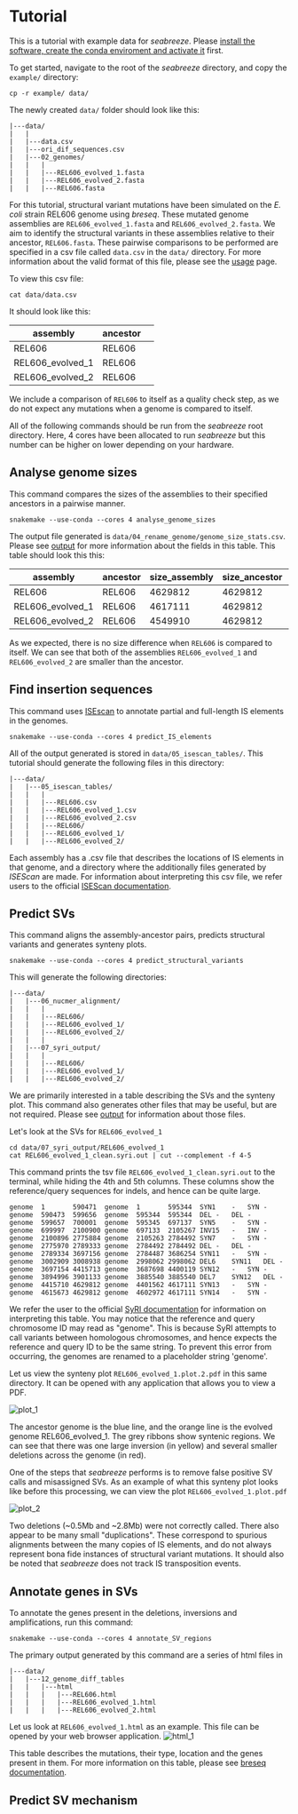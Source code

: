# Tutorial 

This is a tutorial with example data for _seabreeze_. Please [install the software, create the conda enviroment and activate it](installation.md ) first. 

To get started, navigate to the root of the _seabreeze_ directory, and copy the `example/` directory:
```
cp -r example/ data/
```

The newly created `data/` folder should look like this:
```
|---data/
|   |
|   |---data.csv
|   |---ori_dif_sequences.csv
|   |---02_genomes/
|   |   |
|   |   |---REL606_evolved_1.fasta
|   |   |---REL606_evolved_2.fasta
|   |   |---REL606.fasta
```

For this tutorial, structural variant mutations have been simulated on the *E. coli* strain REL606 genome using _breseq_. These mutated genome assemblies are `REL606_evolved_1.fasta` and `REL606_evolved_2.fasta`. We aim to identify the structural variants in these assemblies relative to their ancestor, `REL606.fasta`. These pairwise comparisons to be performed are specified in a csv file called `data.csv` in the `data/` directory.  For more information about the valid format of this file, please see the [usage](usage.md) page.

To view this csv file:
```
cat data/data.csv
```

It should look like this:

| assembly         | ancestor |     |
| ---------------- | -------- | --- |
| REL606           | REL606   |     |
| REL606_evolved_1 | REL606   |     |
| REL606_evolved_2 | REL606   |     |

We include a comparison of `REL606` to itself as a quality check step, as we do not expect any mutations when a genome is compared to itself.

All of the following commands should be run from the _seabreeze_ root directory. Here, 4 cores have been allocated to run _seabreeze_ but this number can be higher on lower depending on your hardware.
## Analyse genome sizes

This command compares the sizes of the assemblies to their specified ancestors in a pairwise manner. 

```
snakemake --use-conda --cores 4 analyse_genome_sizes
```

The output file generated is `data/04_rename_genome/genome_size_stats.csv`. Please see [output](output.md) for more information about the fields in this table. This table should look this this:

| assembly         | ancestor | size_assembly | size_ancestor | difference | percent_change |
| ---------------- | -------- | ------------- | ------------- | ---------- | -------------- |
| REL606           | REL606   | 4629812       | 4629812       | 0          | 0.0            |
| REL606_evolved_1 | REL606   | 4617111       | 4629812       | -12701     | -0.2743        |
| REL606_evolved_2 | REL606   | 4549910       | 4629812       | -79902     | -1.7258        |

As we expected, there is no size difference when `REL606` is compared to itself. We can see that both of the assemblies `REL606_evolved_1` and `REL606_evolved_2` are smaller than the ancestor.

## Find insertion sequences

This command uses [ISEscan](https://github.com/xiezhq/ISEScan/blob/master/README.md?plain=1) to annotate partial and full-length IS elements in the genomes. 
```
snakemake --use-conda --cores 4 predict_IS_elements
```

All of the output generated is stored in `data/05_isescan_tables/`. This tutorial should generate the following files in this directory:

```
|---data/
|   |---05_isescan_tables/
|   |   |
|   |   |---REL606.csv
|   |   |---REL606_evolved_1.csv
|   |   |---REL606_evolved_2.csv
|   |   |---REL606/
|   |   |---REL606_evolved_1/
|   |   |---REL606_evolved_2/
```
Each assembly has a .csv file that describes the locations of IS elements in that genome, and a directory where the additionally files generated by _ISEScan_ are made. For information about interpreting this csv file, we refer users to the official [ISEScan documentation](https://github.com/xiezhq/ISEScan/blob/master/README.md).

## Predict SVs

This command aligns the assembly-ancestor pairs, predicts structural variants and generates synteny plots. 

```
snakemake --use-conda --cores 4 predict_structural_variants
```

This will generate the following directories:
```
|---data/
|   |---06_nucmer_alignment/
|   |   |
|   |   |---REL606/
|   |   |---REL606_evolved_1/
|   |   |---REL606_evolved_2/
|   |   |
|   |---07_syri_output/
|   |   |
|   |   |---REL606/
|   |   |---REL606_evolved_1/
|   |   |---REL606_evolved_2/
```

We are primarily interested in a table describing the SVs and the synteny plot. This command also generates other files that may be useful, but are not required. Please see [output](output.md) for information about those files.

Let's look at the SVs for `REL606_evolved_1`
```
cd data/07_syri_output/REL606_evolved_1
cat REL606_evolved_1_clean.syri.out | cut --complement -f 4-5
```

This command prints the tsv file `REL606_evolved_1_clean.syri.out` to the terminal, while hiding the 4th and 5th columns. These columns show the reference/query sequences for indels, and hence can be quite large.

```
genome	1	    590471	genome	1	    595344	SYN1	-	SYN	-
genome	590473	599656	genome	595344	595344	DEL	-	DEL	-
genome	599657	700001	genome	595345	697137	SYN5	-	SYN	-
genome	699997	2100900	genome	697133	2105267	INV15	-	INV	-
genome	2100896	2775884	genome	2105263	2784492	SYN7	-	SYN	-
genome	2775970	2789333	genome	2784492	2784492	DEL	-	DEL	-
genome	2789334	3697156	genome	2784487	3686254	SYN11	-	SYN	-
genome	3002909	3008938	genome	2998062	2998062	DEL6	SYN11	DEL	-
genome	3697154	4415713	genome	3687698	4400119	SYN12	-	SYN	-
genome	3894996	3901133	genome	3885540	3885540	DEL7	SYN12	DEL	-
genome	4415710	4629812	genome	4401562	4617111	SYN13	-	SYN	-
genome	4615673	4629812	genome	4602972	4617111	SYN14	-	SYN	-

```
We refer the user to the official [SyRI documentation](https://schneebergerlab.github.io/syri/fileformat.html) for information on interpreting this table. You may notice that the reference and query chromosome ID may read as "genome". This is because SyRI attempts to call variants between homologous chromosomes, and hence expects the reference and query ID to be the same string. To prevent this error from occurring, the genomes are renamed to a placeholder string 'genome'. 

Let us view the synteny plot  `REL606_evolved_1.plot.2.pdf` in this same directory. It can be opened with any application that allows you to view a PDF. 

![plot_1](synteny_plot_1.png)

The ancestor genome is the blue line, and the orange line is the evolved genome REL606_evolved_1. The grey ribbons show syntenic regions. We can see that there was one large inversion (in yellow) and several smaller deletions across the genome (in red).

One of the steps that _seabreeze_ performs is to remove false positive SV calls and misassigned SVs. As an example of what this synteny plot looks like before this processing, we can view the plot `REL606_evolved_1.plot.pdf` 

![plot_2](synteny_plot_2.png)

Two deletions (~0.5Mb and ~2.8Mb) were not correctly called. There also appear to be many small "duplications". These correspond to spurious alignments between the many copies of IS elements, and do not always represent bona fide instances of structural variant mutations. It should also be noted that _seabreeze_ does not track IS transposition events.

## Annotate genes in SVs

To annotate the genes present in the deletions, inversions and amplifications, run this command:

```
snakemake --use-conda --cores 4 annotate_SV_regions
```

The primary output generated by this command are a series of html files in 

```
|---data/
|   |---12_genome_diff_tables
|   |   |---html
|   |   |   |---REL606.html
|   |   |   |---REL606_evolved_1.html
|   |   |   |---REL606_evolved_2.html
```

Let us look at `REL606_evolved_1.html` as an example. This file can be opened by your web browser application.
 ![html_1](html_table_1.png)

This table describes the mutations, their type, location and the genes present in them. For more information on this table, please see [breseq documentation](https://gensoft.pasteur.fr/docs/breseq/0.35.0/output.html#html-human-readable-output). 

## Predict SV mechanism

